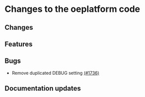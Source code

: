 <!--
SPDX-FileCopyrightText: 2025 Jonas Huber <https://github.com/jh-RLI> © Reiner Lemoine Institut

SPDX-License-Identifier: CC0-1.0
-->

# Changes to the oeplatform code

## Changes

## Features

## Bugs

- Remove duplicated DEBUG setting
  [(#1736)](https://github.com/OpenEnergyPlatform/oeplatform/pull/1736)

## Documentation updates
